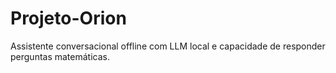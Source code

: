 # Projeto-Orion
Assistente conversacional offline com LLM local e capacidade de responder perguntas matemáticas.
